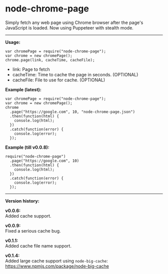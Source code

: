 # node-chrome-page
Simply fetch any web page using Chrome browser after the page's JavaScript is loaded. Now using Puppeteer with stealth mode.

--------------------------------------------

**Usage:**

```
var chromePage = require("node-chrome-page");
var chrome = new chromePage();
chrome.page(link, cacheTime, cacheFile);
```

- link: Page to fetch
- cacheTime: Time to cache the page in seconds. (OPTIONAL)
- cacheFile: File to use for cache. (OPTIONAL)

**Example (latest):**

```
var chromePage = require("node-chrome-page");
var chrome = new chromePage();
chrome
  .page("https://google.com", 10, "node-chrome-page.json")
  .then(function(html) {
    console.log(html);
  })
  .catch(function(error) {
    console.log(error);
  });
```

**Example (till v0.0.8):**

```
require("node-chrome-page")
  .page("https://google.com", 10)
  .then(function(html) {
    console.log(html);
  })
  .catch(function(error) {
    console.log(error);
  });
```

------------------------------------------------

**Version history:**

**v0.0.6:**<br/>
Added cache support.

**v0.0.9:**<br/>
Fixed a serious cache bug.

**v0.1.1:**<br/>
Added cache file name support.

**v0.1.4:**<br/>
Added large cache support using `node-big-cache`: https://www.npmjs.com/package/node-big-cache